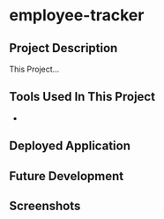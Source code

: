 # employee-tracker

## Project Description

This Project...

## Tools Used In This Project

* 

## Deployed Application



## Future Development


## Screenshots

